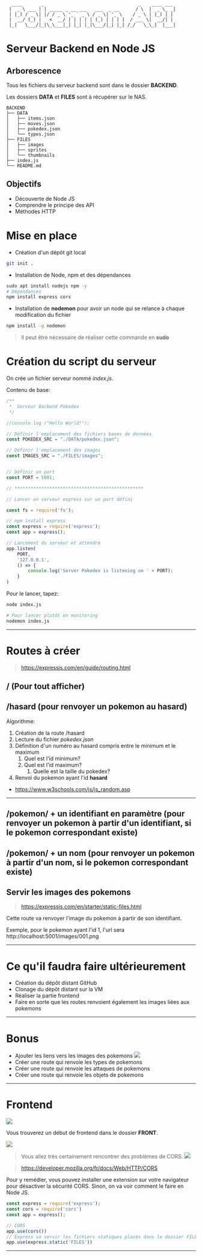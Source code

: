 ```
  ____       _                                   _    ____ ___ 
 |  _ \ ___ | | _____ _ __ ___   ___  _ __      / \  |  _ \_ _|
 | |_) / _ \| |/ / _ \ '_ ` _ \ / _ \| '_ \    / _ \ | |_) | | 
 |  __/ (_) |   <  __/ | | | | | (_) | | | |  / ___ \|  __/| | 
 |_|   \___/|_|\_\___|_| |_| |_|\___/|_| |_| /_/   \_\_|  |___|
```

# Serveur Backend en Node JS

## Arborescence

Tous les fichiers du serveur backend sont dans le dossier **BACKEND**.

Les dossiers **DATA** et **FILES** sont à récupérer sur le NAS.

```
BACKEND
├── DATA
│   ├── items.json
│   ├── moves.json
│   ├── pokedex.json
│   └── types.json
├── FILES
│   ├── images
│   ├── sprites
│   └── thumbnails
├── index.js
└── README.md
``` 

## Objectifs

- Découverte de Node JS
- Comprendre le principe des API
- Méthodes HTTP

# Mise en place

- Création d'un dépôt git local
```bash
git init .
```

- Installation de Node, npm et des dépendances

```bash
sudo apt install nodejs npm -y
# Dépendances
npm install express cors
```

- Installation de **nodemon** pour avoir un node qui se relance à chaque modification du fichier
```bash
npm install -g nodemon
```

> Il peut être nécessaire de réaliser cette commande en **sudo**

# Création du script du serveur

On crée un fichier serveur nommé *index.js*.

Contenu de base:
```js
/**
 *  Serveur Backend Pokedex
 */

//console.log ("Hello World!");

// Définir l'emplacement des fichiers bases de données
const POKEDEX_SRC = "./DATA/pokedex.json";

// Définir l'emplacement des images
const IMAGES_SRC = "./FILES/images";


// Définir un port
const PORT = 5001;

// ************************************************

// Lancer un serveur express sur un port défini

const fs = require('fs');

// npm install express
const express = require('express');
const app = express();

// Lancement du serveur et attendre
app.listen(
    PORT, 
    '127.0.0.1', 
    () => {
        console.log('Server Pokedex is listening on ' + PORT);
    }
)
```


Pour le lancer, tapez:

```bash
node index.js

# Pour lancer plutôt en monitoring
nodemon index.js
```

---

# Routes à créer

> https://expressjs.com/en/guide/routing.html

## / (Pour tout afficher)

## /hasard (pour renvoyer un pokemon au hasard)

Algorithme:

1. Création de la route /hasard
2. Lecture du fichier _pokedex.json_
3. Définition d'un numéro au hasard compris entre le minimum et le maximum
    1. Quel est l'id minimum?
    2. Quel est l'id maximum?
        1. Quelle est la taille du pokedex?
4. Renvoi du pokemon ayant l'id **hasard**

- https://www.w3schools.com/js/js_random.asp

---

## /pokemon/ + un identifiant en paramètre (pour renvoyer un pokemon à partir d'un identifiant, si le pokemon correspondant existe)

## /pokemon/ + un nom (pour renvoyer un pokemon à partir d'un nom, si le pokemon correspondant existe)

## Servir les images des pokemons

> https://expressjs.com/en/starter/static-files.html

Cette route va renvoyer l'image du pokemon à partir de son identifiant.

Exemple, pour le pokemon ayant l'id 1, l'url sera http://localhost:5001/images/001.png


---

# Ce qu'il faudra faire ultérieurement

- Création du dépôt distant GitHub
- Clonage du dépôt distant sur la VM
- Réaliser la partie frontend
- Faire en sorte que les routes renvoient également les images liées aux pokemons

---

# Bonus

- Ajouter les liens vers les images des pokemons
![](.README_images/dfed9917.png)
- Créer une route qui renvoie les types de pokemons
- Créer une route qui renvoie les attaques de pokemons
- Créer une route qui renvoie les objets de pokemons

---

# Frontend

![](readme_docs/c8f9c7c6.png)

Vous trouverez un début de frontend dans le dossier **FRONT**.

![](readme_docs/144f49f2.png)

> Vous allez très certainement rencontrer des problèmes de CORS.
![](readme_docs/caac8343.png)

> https://developer.mozilla.org/fr/docs/Web/HTTP/CORS

Pour y remédier, vous pouvez installer une extension sur votre navigateur pour désactiver la sécurité CORS.
Sinon, on va voir comment le faire en Node JS.

```js
const express = require('express');
const cors = require('cors')
const app = express();

// CORS
app.use(cors())
// Express va servir les fichiers statiques placés dans le dossier FILES
app.use(express.static('FILES'))
```

---
